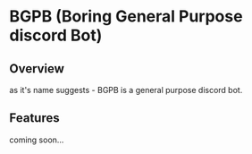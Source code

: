 # BGPB (Boring General Purpose discord Bot)

## Overview
as it's name suggests - BGPB is a general purpose discord bot.

## Features
coming soon...